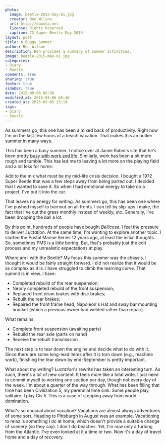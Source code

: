 ```yaml
---
photo:
  image: beetle-2015-may-01.jpg
  creator: Ben Wilson
  url: http://dausha.net
  license: Rights Reserved
  caption: 72 Super Beetle May 2015
layout: post
title: A Buggy Summer
author: Ben Wilson
description: Ben provides a summary of summer activities.
image: beetle-2015-may-01.jpg
categories:
- Diary
- Beetle
comments: true
sharing: true
footer: true
sidebar: true
date: 2015-09-06 08:36
modified_at: 2015-09-06 08:36
created_at: 2015-09-05 13:19
tags:
- Diary
- Beetle
---
```

<!--Lead Paragraph-->

As summers go, this one has been a mixed back of productivity. Right now I'm on the last few hours of a beach vacation. That makes this an outlier summer in many ways.

<!-- more -->

This has been a busy summer. I notice over at Jamie Rubin's site that he's been pretty [busy with work and life](http://www.jamierubin.net/2015/09/01/august-was-a-busy-month-just-look-at-the-numbers/). Similarly, work has been a bit more rough and tumble. This has led me to leaving a lot more on the playing field and a lot less for home.

Add to the mix what must be my mid-life crisis decision. I bought a 1972 Super Beetle that was a few steps away from being parted out. I decided that I wanted to save it. So when I had emotional energy to take on a project, I've put it into the car.

That leaves no energy for writing. As summers go, this has been one where I've pushed myself to burnout on all fronts. I can tell by slip-ups I make, the fact that I've cut the grass monthly instead of weekly, etc. Generally, I've been dropping the ball a lot.

By this point, hundreds of people have bought *Bellicose*. I feel the pressure to deliver *Luctation*. At the same time, I'm wanting to explore another topic. I started the Postal Marine Series 12 years ago, at least the initial thoughts. So, sometimes PMS is a little boring. But, that's probably just the edit process and my unrealistic expectations at play.

Where am I with the Beetle? My focus this summer was the chassis. I thought it would be fairly straight forward. I did not realize that it would be as complex as it is. I have struggled to climb the learning curve. That summit is in view. I have:

* Completed rebuild of the rear suspension;
* Nearly completed rebuild of the front suspension;
* Replaced front drum brakes with disc brakes;
* Rebuilt the rear brakes;
* Repaired the front frame head, Napoleon's Hat and sway bar mounting bracket (which a previous owner had welded rather than repair).

What remains:

* Complete front suspension (awaiting parts)
* Rebuild the rear axle (parts on hand)
* Receive the rebuilt transmission

The next step is to tear down the engine and decide what to do with it. Since there are some long-lead items after it is torn down (e.g., machine work), finishing the tear down by end-September is pretty important.

What about my writing? *Luctation*'s rewrite has taken an interesting turn. As such, there's a lot of new content. It feels more like a total write. I just need to commit myself to working one section per day, though not every day of the week. I'm about a quarter of the way through. What has been filling that time has been Civilization 5, my perennial time sink. Some people play solitaire. I play Civ 5. This is a case of stepping away from world domination.

What's so unusual about vacation? Vacations are almost always adventures of some sort. Heading to Pittsburgh in August was an example. Vacationing to relax is something I do at home, which doesn't provide a suitable change of scenery (so they say). I don't do beaches. Yet, I'm now only a furlong from the Atlantic. I've even looked at it a time or two. Now it's a day of travel home and a day of recovery.


